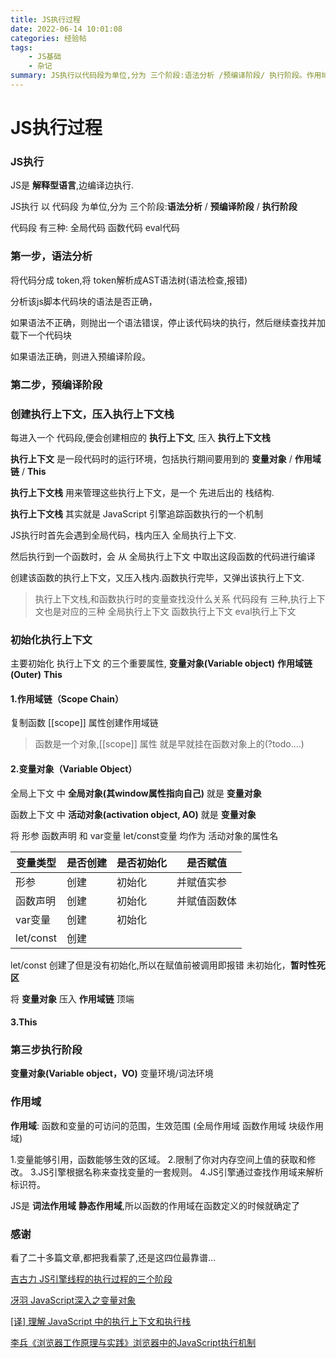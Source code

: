 ```yaml
---
title: JS执行过程
date: 2022-06-14 10:01:08
categories: 经验帖
tags:
    - JS基础
    - 杂记
summary: JS执行以代码段为单位,分为 三个阶段:语法分析 /预编译阶段/ 执行阶段。作用域链是JS引擎查找变量的规则，原型链是JS引擎查找对象属性的规则
---
```


# JS执行过程

### JS执行

JS是 __解释型语言__,边编译边执行.

JS执行 以 代码段 为单位,分为 三个阶段:__语法分析__ / __预编译阶段__ / __执行阶段__

代码段 有三种: 全局代码 函数代码 eval代码

### 第一步，语法分析

将代码分成 token,将 token解析成AST语法树(语法检查,报错)

分析该js脚本代码块的语法是否正确，

如果语法不正确，则抛出一个语法错误，停止该代码块的执行，然后继续查找并加载下一个代码块

如果语法正确，则进入预编译阶段。

### 第二步，预编译阶段

### 创建执行上下文，压入执行上下文栈

每进入一个 代码段,便会创建相应的 __执行上下文__, 压入 __执行上下文栈__

__执行上下文__ 是一段代码时的运行环境，包括执行期间要用到的 __变量对象__ / __作用域链__ / __This__

__执行上下文栈__  用来管理这些执行上下文，是一个 先进后出的 栈结构.

__执行上下文栈__ 其实就是 JavaScript 引擎追踪函数执行的一个机制

JS执行时首先会遇到全局代码，栈内压入 全局执行上下文.

然后执行到一个函数时，会 从 全局执行上下文 中取出这段函数的代码进行编译

创建该函数的执行上下文，又压入栈内.函数执行完毕，又弹出该执行上下文.

> 执行上下文栈,和函数执行时的变量查找没什么关系
> 代码段有 三种,执行上下文也是对应的三种 全局执行上下文 函数执行上下文 eval执行上下文

### 初始化执行上下文

主要初始化 执行上下文 的三个重要属性, __变量对象(Variable object)__ __作用域链(Outer)__ __This__

#### 1.作用域链（Scope Chain）

复制函数 [[scope]] 属性创建作用域链

> 函数是一个对象,[[scope]] 属性 就是早就挂在函数对象上的(?todo....)

#### 2.变量对象（Variable Object）

全局上下文 中 __全局对象(其window属性指向自己)__ 就是 __变量对象__ 

函数上下文 中 __活动对象(activation object, AO)__ 就是 __变量对象__

将 形参 函数声明 和 var变量 let/const变量 均作为 活动对象的属性名

| 变量类型   | 是否创建 | 是否初始化 | 是否赋值   |
| --------- | -------- | --------- | --------- |
| 形参       | 创建     | 初始化    | 并赋值实参 |
| 函数声明   | 创建     | 初始化    | 并赋值函数体|
| var变量    | 创建     | 初始化    |           |
| let/const |  创建    |           |           |

let/const 创建了但是没有初始化,所以在赋值前被调用即报错 未初始化，__暂时性死区__

将 __变量对象__ 压入 __作用域链__ 顶端

#### 3.This

### 第三步执行阶段








__变量对象(Variable object，VO)__ 变量环境/词法环境 
### 作用域

__作用域__: 函数和变量的可访问的范围，生效范围 (全局作用域 函数作用域 块级作用域)

1.变量能够引用，函数能够生效的区域。
2.限制了你对内存空间上值的获取和修改。
3.JS引擎根据名称来查找变量的一套规则。
4.JS引擎通过查找作用域来解析标识符。

JS是 __词法作用域__ __静态作用域__,所以函数的作用域在函数定义的时候就确定了


### 感谢

看了二十多篇文章,都把我看蒙了,还是这四位最靠谱...

[吉古力 JS引擎线程的执行过程的三个阶段](https://www.jianshu.com/p/0972f9ed4a8c)

[冴羽 JavaScript深入之变量对象](https://github.com/mqyqingfeng/Blog/issues/5)

[[译] 理解 JavaScript 中的执行上下文和执行栈](https://juejin.cn/post/6844903682283143181)

[李兵《浏览器工作原理与实践》浏览器中的JavaScript执行机制](https://time.geekbang.org/column/article/119046)


